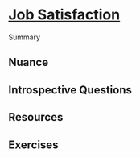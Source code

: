 # [Job Satisfaction](https://dora.dev/devops-capabilities/cultural/job-satisfaction/)

Summary

## Nuance

## Introspective Questions

## Resources

## Exercises
